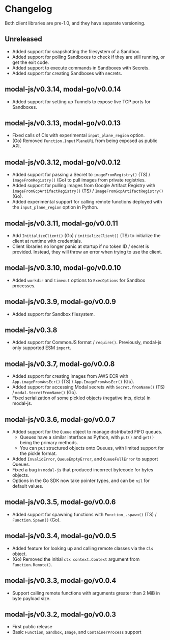 # Changelog

Both client libraries are pre-1.0, and they have separate versioning.

## Unreleased

- Added support for snapshotting the filesystem of a Sandbox.
- Added support for polling Sandboxes to check if they are still running, or get the exit code.
- Added support to execute commands in Sandboxes with Secrets.
- Added support for creating Sandboxes with secrets.

## modal-js/v0.3.14, modal-go/v0.0.14

- Added support for setting up Tunnels to expose live TCP ports for Sandboxes.

## modal-js/v0.3.13, modal-go/v0.0.13

- Fixed calls of Cls with experimental `input_plane_region` option.
- (Go) Removed `Function.InputPlaneURL` from being exposed as public API.

## modal-js/v0.3.12, modal-go/v0.0.12

- Added support for passing a Secret to `imageFromRegistry()` (TS) / `ImageFromRegistry()` (Go) to pull images from private registries.
- Added support for pulling images from Google Artifact Registry with `imageFromGcpArtifactRegistry()` (TS) / `ImageFromGcpArtifactRegistry()` (Go).
- Added experimental support for calling remote functions deployed with the `input_plane_region` option in Python.

## modal-js/v0.3.11, modal-go/v0.0.11

- Add `InitializeClient()` (Go) / `initializeClient()` (TS) to initialize the client at runtime with credentials.
- Client libraries no longer panic at startup if no token ID / secret is provided. Instead, they will throw an error when trying to use the client.

## modal-js/v0.3.10, modal-go/v0.0.10

- Added `workdir` and `timeout` options to `ExecOptions` for Sandbox processes.

## modal-js/v0.3.9, modal-go/v0.0.9

- Added support for Sandbox filesystem.

## modal-js/v0.3.8

- Added support for CommonJS format / `require()`. Previously, modal-js only supported ESM `import`.

## modal-js/v0.3.7, modal-go/v0.0.8

- Added support for creating images from AWS ECR with `App.imageFromAwsEcr()` (TS) / `App.ImageFromAwsEcr()` (Go).
- Added support for accessing Modal secrets with `Secret.fromName()` (TS) / `modal.SecretFromName()` (Go).
- Fixed serialization of some pickled objects (negative ints, dicts) in modal-js.

## modal-js/v0.3.6, modal-go/v0.0.7

- Added support for the `Queue` object to manage distributed FIFO queues.
  - Queues have a similar interface as Python, with `put()` and `get()` being the primary methods.
  - You can put structured objects onto Queues, with limited support for the pickle format.
- Added `InvalidError`, `QueueEmptyError`, and `QueueFullError` to support Queues.
- Fixed a bug in `modal-js` that produced incorrect bytecode for bytes objects.
- Options in the Go SDK now take pointer types, and can be `nil` for default values.

## modal-js/v0.3.5, modal-go/v0.0.6

- Added support for spawning functions with `Function_.spawn()` (TS) / `Function.Spawn()` (Go).

## modal-js/v0.3.4, modal-go/v0.0.5

- Added feature for looking up and calling remote classes via the `Cls` object.
- (Go) Removed the initial `ctx context.Context` argument from `Function.Remote()`.

## modal-js/v0.3.3, modal-go/v0.0.4

- Support calling remote functions with arguments greater than 2 MiB in byte payload size.

## modal-js/v0.3.2, modal-go/v0.0.3

- First public release
- Basic `Function`, `Sandbox`, `Image`, and `ContainerProcess` support

